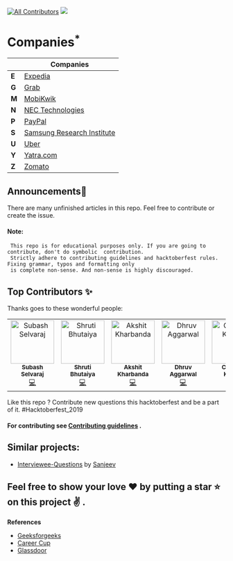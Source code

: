 
[![All Contributors](https://img.shields.io/badge/all_contributors-39-orange.svg?style=flat-square)](#contributors)
![](https://github.com/rishabh115/Interview-Questions/blob/master/thumbnail.png)

# Companies<sup title="Companies whose are articles are properly ready">*</sup>

| | Companies|
| ------ | ------ |
| **E** | [Expedia](Expedia/README.md) |
| **G** | [Grab](Grab/README.md) | 
| **M** | [MobiKwik](MobiKwik/README.md) | 
| **N** | [NEC Technologies](NEC%20Technologies/README.md) | 
| **P** | [PayPal](PayPal/README.md) | 
| **S** | [Samsung Research Institute](Samsung/README.md) | 
| **U** | [Uber](Uber/README.md) | 
| **Y** | [Yatra.com](Yatra.com/README.md) | 
| **Z** | [Zomato](Zomato/README.md) | 

## Announcements👐

There are many unfinished articles in this repo. Feel free to contribute or create the issue. 

#### Note:
     This repo is for educational purposes only. If you are going to contribute, don't do symbolic  contribution. 
     Strictly adhere to contributing guidelines and hacktoberfest rules. Fixing grammar, typos and formatting only
     is complete non-sense. And non-sense is highly discouraged.
     
## Top Contributors ✨

Thanks goes to these wonderful people:

<table href = "#contributors">
  <tr>
    <td align="center"><a href="https://github.com/sesubash"><img src="https://avatars0.githubusercontent.com/u/4628269?v=4" width="100px;" alt="Subash Selvaraj"/><br /><sub><b>Subash Selvaraj</b></sub></a><br /><a href="https://github.com/rishabh115/Interview-Questions/commits?author=sesubash" title="Code">💻</a></td>
    <td align="center"><a href="https://in.linkedin.com/in/shrutiab"><img src="https://avatars0.githubusercontent.com/u/10259707?v=4" width="100px;" alt="Shruti Bhutaiya"/><br /><sub><b>Shruti Bhutaiya</b></sub></a><br /><a href="https://github.com/rishabh115/Interview-Questions/commits?author=shrutibhutaiya" title="Code">💻</a></td>
    <td align="center"><a href="https://github.com/akshit04"><img src="https://avatars0.githubusercontent.com/u/20995986?v=4" width="100px;" alt="Akshit Kharbanda"/><br /><sub><b>Akshit Kharbanda</b></sub></a><br /><a href="https://github.com/rishabh115/Interview-Questions/commits?author=akshit04" title="Code">💻</a></td>
    <td align="center"><a href="https://github.com/dhruv-aggarwal"><img src="https://avatars2.githubusercontent.com/u/13146014?v=4" width="100px;" alt="Dhruv Aggarwal"/><br /><sub><b>Dhruv Aggarwal</b></sub></a><br /><a href="https://github.com/rishabh115/Interview-Questions/commits?author=dhruv-aggarwal" title="Code">💻</a></td>
   <td align="center"><a href="https://github.com/CheshtaK"><img src="https://avatars2.githubusercontent.com/u/32400008?v=4" width="100px;" alt="Cheshta Kwatra"/><br /><sub><b>Cheshta Kwatra</b></sub></a><br /><a href="https://github.com/rishabh115/Interview-Questions/commits?author=CheshtaK" title="Code">💻</a></td>  
    <td align="center"><a href="https://github.com/kartikay101"><img src="https://avatars0.githubusercontent.com/u/21268943?v=4" width="100px;" alt="Kartikay Shandil "/><br /><sub><b>Kartikay Shandil </b></sub></a><br /><a href="https://github.com/rishabh115/Interview-Questions/commits?author=kartikay101" title="Code">💻</a></td>
    <td align="center"><a href="https://tanaytoshniwal.me"><img src="https://avatars3.githubusercontent.com/u/19304171?v=4" width="100px;" alt="Tanay Toshniwal"/><br /><sub><b>Tanay Toshniwal</b></sub></a><br /><a href="https://github.com/rishabh115/Interview-Questions/commits?author=tanaytoshniwal" title="Code">💻</a></td>    
  </tr>
</table>     


Like this repo ? Contribute new questions this hacktoberfest and be a part of it. #Hacktoberfest_2019
#### For contributing see <a href="https://github.com/rishabh115/InterviewQuestions/blob/master/CONTRIBUTING.md">Contributing guidelines</a> .

## Similar projects:
- [Interviewee-Questions](https://github.com/alexakasanjeev/Interviewee-Questions) by [Sanjeev](https://github.com/alexakasanjeev)

## Feel free to show your love :heart: by putting a star :star: on this project :v: .
<b name="ref">References</b>
- [Geeksforgeeks](http://www.geeksforgeeks.org/)
- [Career Cup](https://www.careercup.com/)
- [Glassdoor](https://www.glassdoor.co.in/index.htm)


